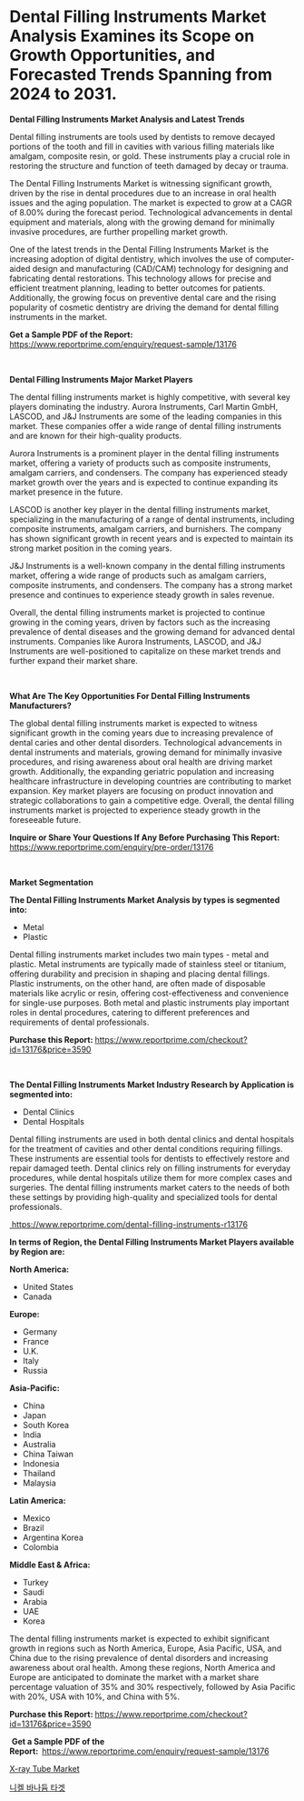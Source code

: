 <p><h1>Dental Filling Instruments Market Analysis Examines its Scope on Growth Opportunities, and Forecasted Trends Spanning from 2024 to 2031.</h1></p><p><strong>Dental Filling Instruments Market Analysis and Latest Trends</strong></p>
<p><p>Dental filling instruments are tools used by dentists to remove decayed portions of the tooth and fill in cavities with various filling materials like amalgam, composite resin, or gold. These instruments play a crucial role in restoring the structure and function of teeth damaged by decay or trauma.</p><p>The Dental Filling Instruments Market is witnessing significant growth, driven by the rise in dental procedures due to an increase in oral health issues and the aging population. The market is expected to grow at a CAGR of 8.00% during the forecast period. Technological advancements in dental equipment and materials, along with the growing demand for minimally invasive procedures, are further propelling market growth.</p><p>One of the latest trends in the Dental Filling Instruments Market is the increasing adoption of digital dentistry, which involves the use of computer-aided design and manufacturing (CAD/CAM) technology for designing and fabricating dental restorations. This technology allows for precise and efficient treatment planning, leading to better outcomes for patients. Additionally, the growing focus on preventive dental care and the rising popularity of cosmetic dentistry are driving the demand for dental filling instruments in the market.</p></p>
<p><strong>Get a Sample PDF of the Report:&nbsp;</strong> <a href="https://www.reportprime.com/enquiry/request-sample/13176">https://www.reportprime.com/enquiry/request-sample/13176</a></p>
<p>&nbsp;</p>
<p><strong>Dental Filling Instruments Major Market Players</strong></p>
<p><p>The dental filling instruments market is highly competitive, with several key players dominating the industry. Aurora Instruments, Carl Martin GmbH, LASCOD, and J&J Instruments are some of the leading companies in this market. These companies offer a wide range of dental filling instruments and are known for their high-quality products.</p><p>Aurora Instruments is a prominent player in the dental filling instruments market, offering a variety of products such as composite instruments, amalgam carriers, and condensers. The company has experienced steady market growth over the years and is expected to continue expanding its market presence in the future.</p><p>LASCOD is another key player in the dental filling instruments market, specializing in the manufacturing of a range of dental instruments, including composite instruments, amalgam carriers, and burnishers. The company has shown significant growth in recent years and is expected to maintain its strong market position in the coming years.</p><p>J&J Instruments is a well-known company in the dental filling instruments market, offering a wide range of products such as amalgam carriers, composite instruments, and condensers. The company has a strong market presence and continues to experience steady growth in sales revenue.</p><p>Overall, the dental filling instruments market is projected to continue growing in the coming years, driven by factors such as the increasing prevalence of dental diseases and the growing demand for advanced dental instruments. Companies like Aurora Instruments, LASCOD, and J&J Instruments are well-positioned to capitalize on these market trends and further expand their market share.</p></p>
<p>&nbsp;</p>
<p><strong>What Are The Key Opportunities For Dental Filling Instruments Manufacturers?</strong></p>
<p><p>The global dental filling instruments market is expected to witness significant growth in the coming years due to increasing prevalence of dental caries and other dental disorders. Technological advancements in dental instruments and materials, growing demand for minimally invasive procedures, and rising awareness about oral health are driving market growth. Additionally, the expanding geriatric population and increasing healthcare infrastructure in developing countries are contributing to market expansion. Key market players are focusing on product innovation and strategic collaborations to gain a competitive edge. Overall, the dental filling instruments market is projected to experience steady growth in the foreseeable future.</p></p>
<p><strong>Inquire or Share Your Questions If Any Before Purchasing This Report:</strong> <a href="https://www.reportprime.com/enquiry/pre-order/13176">https://www.reportprime.com/enquiry/pre-order/13176</a></p>
<p>&nbsp;</p>
<p><strong>Market Segmentation</strong></p>
<p><strong>The Dental Filling Instruments Market Analysis by types is segmented into:</strong></p>
<p><ul><li>Metal</li><li>Plastic</li></ul></p>
<p><p>Dental filling instruments market includes two main types - metal and plastic. Metal instruments are typically made of stainless steel or titanium, offering durability and precision in shaping and placing dental fillings. Plastic instruments, on the other hand, are often made of disposable materials like acrylic or resin, offering cost-effectiveness and convenience for single-use purposes. Both metal and plastic instruments play important roles in dental procedures, catering to different preferences and requirements of dental professionals.</p></p>
<p><strong>Purchase this Report:&nbsp;</strong><a href="https://www.reportprime.com/checkout?id=13176&price=3590">https://www.reportprime.com/checkout?id=13176&price=3590</a></p>
<p>&nbsp;</p>
<p><strong>The Dental Filling Instruments Market Industry Research by Application is segmented into:</strong></p>
<p><ul><li>Dental Clinics</li><li>Dental Hospitals</li></ul></p>
<p><p>Dental filling instruments are used in both dental clinics and dental hospitals for the treatment of cavities and other dental conditions requiring fillings. These instruments are essential tools for dentists to effectively restore and repair damaged teeth. Dental clinics rely on filling instruments for everyday procedures, while dental hospitals utilize them for more complex cases and surgeries. The dental filling instruments market caters to the needs of both these settings by providing high-quality and specialized tools for dental professionals.</p></p>
<p><a href="https://www.reportprime.com/dental-filling-instruments-r13176">&nbsp;https://www.reportprime.com/dental-filling-instruments-r13176</a></p>
<p><strong>In terms of Region, the Dental Filling Instruments Market Players available by Region are:</strong></p>
<p>
    <p> <strong> North America: </strong>
        <ul>
            <li>United States</li>
            <li>Canada</li>
        </ul>
        </p> 
    <p> <strong> Europe: </strong>
        <ul>
            <li>Germany</li>
            <li>France</li>
            <li>U.K.</li>
            <li>Italy</li>
            <li>Russia</li>
        </ul>
        </p> 
    <p> <strong> Asia-Pacific: </strong>
        <ul>
            <li>China</li>
            <li>Japan</li>
            <li>South Korea</li>
            <li>India</li>
            <li>Australia</li>
            <li>China Taiwan</li>
            <li>Indonesia</li>
            <li>Thailand</li>
            <li>Malaysia</li>
        </ul>
        </p> 
    <p> <strong> Latin America: </strong>
        <ul>
            <li>Mexico</li>
            <li>Brazil</li>
            <li>Argentina Korea</li>
            <li>Colombia</li>
        </ul>
        </p> 
    <p> <strong> Middle East & Africa: </strong>
        <ul>
            <li>Turkey</li>
            <li>Saudi</li>
            <li>Arabia</li>
            <li>UAE</li>
            <li>Korea</li>
        </ul>
    </p>
    </p>
<p><p>The dental filling instruments market is expected to exhibit significant growth in regions such as North America, Europe, Asia Pacific, USA, and China due to the rising prevalence of dental disorders and increasing awareness about oral health. Among these regions, North America and Europe are anticipated to dominate the market with a market share percentage valuation of 35% and 30% respectively, followed by Asia Pacific with 20%, USA with 10%, and China with 5%.</p></p>
<p><strong>Purchase this Report: </strong><a href="https://www.reportprime.com/checkout?id=13176&price=3590">https://www.reportprime.com/checkout?id=13176&price=3590</a></p>
<p>&nbsp;<strong>Get a Sample PDF of the Report:&nbsp;&nbsp;</strong><a href="https://www.reportprime.com/enquiry/request-sample/13176">https://www.reportprime.com/enquiry/request-sample/13176</a></p>
<p><strong></strong></p>
<p><p><a href="https://github.com/jackPeters644/Market-Research-Report-List-1/blob/main/x-ray-tube-market.md">X-ray Tube Market</a></p><p><a href="https://github.com/vseigx30c9a1j/Market-Research-Report-List-4/blob/main/4047731105108.md">니켈 바나듐 타겟</a></p></p>